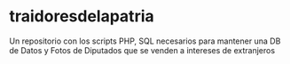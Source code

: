 # traidoresdelapatria
Un repositorio con los scripts PHP, SQL necesarios para mantener una DB de Datos y Fotos de Diputados que se venden a intereses de extranjeros
